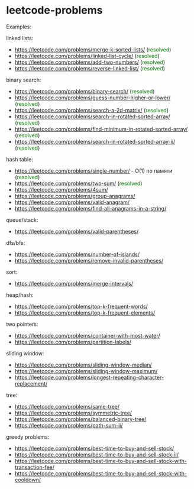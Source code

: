 # leetcode-problems

Examples:

linked lists:
- https://leetcode.com/problems/merge-k-sorted-lists/ (<span style="color:green">resolved</span>)
- https://leetcode.com/problems/linked-list-cycle/ (<span style="color:green">resolved</span>)
- https://leetcode.com/problems/add-two-numbers/ (<span style="color:green">resolved</span>)
- https://leetcode.com/problems/reverse-linked-list/ (<span style="color:green">resolved</span>)

binary search:
- https://leetcode.com/problems/binary-search/ (<span style="color:green">resolved</span>)
- https://leetcode.com/problems/guess-number-higher-or-lower/ (<span style="color:green">resolved</span>)
- https://leetcode.com/problems/search-a-2d-matrix/ (<span style="color:green">resolved</span>)
- https://leetcode.com/problems/search-in-rotated-sorted-array/ (<span style="color:green">resolved</span>)
- https://leetcode.com/problems/find-minimum-in-rotated-sorted-array/ (<span style="color:green">resolved</span>)
- https://leetcode.com/problems/search-in-rotated-sorted-array-ii/ (<span style="color:green">resolved</span>)

hash table:
- https://leetcode.com/problems/single-number/ - O(1) по памяти (<span style="color:green">resolved</span>)
- https://leetcode.com/problems/two-sum/ (<span style="color:green">resolved</span>)
- https://leetcode.com/problems/4sum/
- https://leetcode.com/problems/group-anagrams/
- https://leetcode.com/problems/valid-anagram/
- https://leetcode.com/problems/find-all-anagrams-in-a-string/

queue/stack:
- https://leetcode.com/problems/valid-parentheses/

dfs/bfs:
- https://leetcode.com/problems/number-of-islands/
- https://leetcode.com/problems/remove-invalid-parentheses/

sort:
- https://leetcode.com/problems/merge-intervals/

heap/hash:
- https://leetcode.com/problems/top-k-frequent-words/
- https://leetcode.com/problems/top-k-frequent-elements/

two pointers:
- https://leetcode.com/problems/container-with-most-water/
- https://leetcode.com/problems/partition-labels/

sliding window:
- https://leetcode.com/problems/sliding-window-median/
- https://leetcode.com/problems/sliding-window-maximum/
- https://leetcode.com/problems/longest-repeating-character-replacement/

tree:
- https://leetcode.com/problems/same-tree/
- https://leetcode.com/problems/symmetric-tree/
- https://leetcode.com/problems/balanced-binary-tree/
- https://leetcode.com/problems/path-sum-ii/

greedy problems:
- https://leetcode.com/problems/best-time-to-buy-and-sell-stock/
- https://leetcode.com/problems/best-time-to-buy-and-sell-stock-ii/
- https://leetcode.com/problems/best-time-to-buy-and-sell-stock-with-transaction-fee/
- https://leetcode.com/problems/best-time-to-buy-and-sell-stock-with-cooldown/